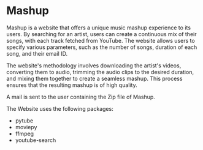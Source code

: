 # Mashup


Mashup is a website that offers a unique music mashup experience to its users. By searching for an artist, users can create a continuous mix of their songs, with each track fetched from YouTube. The website allows users to specify various parameters, such as the number of songs, duration of each song, and their email ID.

The website's methodology involves downloading the artist's videos, converting them to audio, trimming the audio clips to the desired duration, and mixing them together to create a seamless mashup. This process ensures that the resulting mashup is of high quality.

A mail is sent to the user containing the Zip file of Mashup.

The Website uses the following packages:
- pytube
- moviepy
- ffmpeg
- youtube-search
